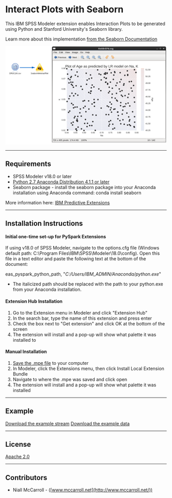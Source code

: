 # Interact Plots with Seaborn

This IBM SPSS Modeler extension enables Interaction Plots to be generated using Python and Stanford University's Seaborn library.

Learn more about this implementation [from the Seaborn Documentation][4]

![Stream](https://raw.githubusercontent.com/IBMPredictiveAnalytics/InteractPlot_with_Seaborn/master/screenshots/stream.png)

---
Requirements
----
- SPSS Modeler v18.0 or later
- [Python 2.7 Anaconda Distribution 4.1.1 or later](https://www.continuum.io/downloads)
- Seaborn package - install the seaborn package into your Anaconda installation using Anaconda command: conda install seaborn

More information here: [IBM Predictive Extensions][2]

---
Installation Instructions
----

#### Initial one-time set-up for PySpark Extensions

If using v18.0 of SPSS Modeler, navigate to the options.cfg file (Windows default path: C:\Program Files\IBM\SPSS\Modeler\18.0\config).  Open this file in a text editor and paste the following text at the bottom of the document:

  eas_pyspark_python_path, "*C:/Users/IBM_ADMIN/Anaconda/python.exe*"

  -   The italicized path should be replaced with the path to your python.exe from your Anaconda installation.

#### Extension Hub Installation
  1. Go to the Extension menu in Modeler and click "Extension Hub"
  2.	In the search bar, type the name of this extension and press enter
  3. Check the box next to "Get extension" and click OK at the bottom of the screen
  4. The extension will install and a pop-up will show what palette it was installed to

#### Manual Installation
  1.	[Save the .mpe file][3] to your computer
  2.	In Modeler, click the Extensions menu, then click Install Local Extension Bundle
  3.	Navigate to where the .mpe was saved and click open
  4.	The extension will install and a pop-up will show what palette it was installed

---
Example
----

[Download the example stream][5]
[Download the example data][6]

---
License
----

[Apache 2.0][1]

---
Contributors
----
- Niall McCarroll - ([www.mccarroll.net](http://www.mccarroll.net/))


[1]:http://www.apache.org/licenses/LICENSE-2.0.html
[2]:https://developer.ibm.com/predictiveanalytics/downloads
[3]:https://raw.githubusercontent.com/IBMPredictiveAnalytics/InteractPlot_with_Seaborn/master/SeabornInteractPlot.mpe
[4]:https://stanford.edu/~mwaskom/software/seaborn/index.html
[5]:https://raw.githubusercontent.com/IBMPredictiveAnalytics/InteractPlot_with_Seaborn/master/example/example.str
[6]:https://raw.githubusercontent.com/IBMPredictiveAnalytics/InteractPlot_with_Seaborn/master/example/DRUG1N.csv
